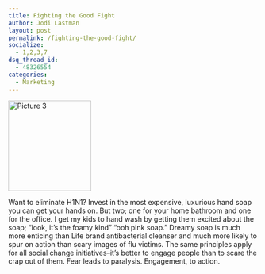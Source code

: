```yaml
---
title: Fighting the Good Fight
author: Jodi Lastman
layout: post
permalink: /fighting-the-good-fight/
socialize:
  - 1,2,3,7
dsq_thread_id:
  - 48326554
categories:
  - Marketing
---
```

<img class="alignleft size-full wp-image-1597" title="Picture 3" src="http://hypenotic.com/wordpress/wp-content/uploads/2009/11/Picture-3.png" alt="Picture 3" width="167" height="182" />

Want to eliminate H1N1? Invest in the most expensive, luxurious hand soap you can get your hands on. But two; one for your home bathroom and one for the office. I get my kids to hand wash by getting them excited about the soap; &#8220;look, it&#8217;s the foamy kind&#8221; &#8220;ooh pink soap.&#8221; Dreamy soap is much more enticing than Life brand antibacterial cleanser and much more likely to spur on action than scary images of flu victims. The same principles apply for all social change initiatives&#8211;it&#8217;s better to engage people than to scare the crap out of them. Fear leads to paralysis. Engagement, to action.